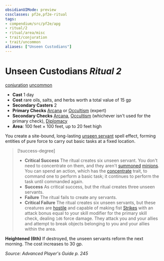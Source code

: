 ```yaml
---
obsidianUIMode: preview
cssclasses: pf2e,pf2e-ritual
tags:
- compendium/src/pf2e/apg
- ritual/2
- ritual/area/misc
- trait/conjuration
- trait/uncommon
aliases: ["Unseen Custodians"]
---
```

# Unseen Custodians *Ritual 2*  
[conjuration](rules/traits/conjuration.md "Conjuration School Trait")  [uncommon](rules/traits/uncommon.md "Uncommon Rarity Trait")  

- **Cast** 1 day
- **Cost** rare oils, salts, and herbs worth a total value of 15 gp
- **Secondary Casters** 2
- **Primary Checks** [Arcana](compendium/skills.md#Arcana) or [Occultism](compendium/skills.md#Occultism) (expert)
- **Secondary Checks** [Arcana](compendium/skills.md#Arcana), [Occultism](compendium/skills.md#Occultism) (whichever isn't used for the primary check), [Diplomacy](compendium/skills.md#Diplomacy)
- **Area**: 100 feet × 100 feet, up to 20 feet high

You create a site-bound, long-lasting [unseen servant](compendium/spells/unseen-servant.md) spell effect, forming entities of pure force to carry out basic tasks at a fixed location.

> [!success-degree] 
> - **Critical Success** The ritual creates six unseen servant. You don't need to concentrate on them, and they aren't [summoned](rules/traits/summoned.md "Summoned Creature Trait") [minions](rules/traits/minions.md "Minion Creature Trait"). You can spend an action, which has the [concentrate](rules/traits/concentrate.md "Concentrate Action & Ability Trait") trait, to command one to perform a basic task; it continues to perform the task until commanded again.
> - **Success** As critical success, but the ritual creates three unseen servants.
> - **Failure** The ritual fails to create any servants.
> - **Critical Failure** The ritual creates six unseen servants, but these creatures are [hostile](rules/conditions.md#Hostile) and capable of making fist [Strikes](rules/actions/strike.md) with an attack bonus equal to your skill modifier for the primary skill check, dealing `1d6` force damage. They attack you and your allies and attempt to break objects belonging to you and your allies within the area.

**Heightened (6th)** If destroyed, the unseen servants reform the next morning. The cost increases to 30 gp.

*Source: Advanced Player's Guide p. 245*